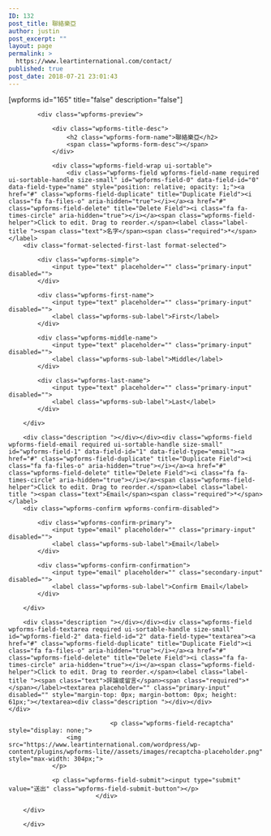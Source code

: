 ```yaml
---
ID: 132
post_title: 聯絡樂亞
author: justin
post_excerpt: ""
layout: page
permalink: >
  https://www.leartinternational.com/contact/
published: true
post_date: 2018-07-21 23:01:43
---
```

[wpforms id="165" title="false" description="false"]
<div class="wpforms-panel-content">
		<div class="wpforms-preview-wrap">

			<div class="wpforms-preview">

				<div class="wpforms-title-desc">
					<h2 class="wpforms-form-name">聯絡樂亞</h2>
					<span class="wpforms-form-desc"></span>
				</div>

				<div class="wpforms-field-wrap ui-sortable">
					<div class="wpforms-field wpforms-field-name required ui-sortable-handle size-small" id="wpforms-field-0" data-field-id="0" data-field-type="name" style="position: relative; opacity: 1;"><a href="#" class="wpforms-field-duplicate" title="Duplicate Field"><i class="fa fa-files-o" aria-hidden="true"></i></a><a href="#" class="wpforms-field-delete" title="Delete Field"><i class="fa fa-times-circle" aria-hidden="true"></i></a><span class="wpforms-field-helper">Click to edit. Drag to reorder.</span><label class="label-title "><span class="text">名字</span><span class="required">*</span></label>
		<div class="format-selected-first-last format-selected">

			<div class="wpforms-simple">
				<input type="text" placeholder="" class="primary-input" disabled="">
			</div>

			<div class="wpforms-first-name">
				<input type="text" placeholder="" class="primary-input" disabled="">
				<label class="wpforms-sub-label">First</label>
			</div>

			<div class="wpforms-middle-name">
				<input type="text" placeholder="" class="primary-input" disabled="">
				<label class="wpforms-sub-label">Middle</label>
			</div>

			<div class="wpforms-last-name">
				<input type="text" placeholder="" class="primary-input" disabled="">
				<label class="wpforms-sub-label">Last</label>
			</div>

		</div>

		<div class="description "></div></div><div class="wpforms-field wpforms-field-email required ui-sortable-handle size-small" id="wpforms-field-1" data-field-id="1" data-field-type="email"><a href="#" class="wpforms-field-duplicate" title="Duplicate Field"><i class="fa fa-files-o" aria-hidden="true"></i></a><a href="#" class="wpforms-field-delete" title="Delete Field"><i class="fa fa-times-circle" aria-hidden="true"></i></a><span class="wpforms-field-helper">Click to edit. Drag to reorder.</span><label class="label-title "><span class="text">Email</span><span class="required">*</span></label>
		<div class="wpforms-confirm wpforms-confirm-disabled">

			<div class="wpforms-confirm-primary">
				<input type="email" placeholder="" class="primary-input" disabled="">
				<label class="wpforms-sub-label">Email</label>
			</div>

			<div class="wpforms-confirm-confirmation">
				<input type="email" placeholder="" class="secondary-input" disabled="">
				<label class="wpforms-sub-label">Confirm Email</label>
			</div>

		</div>

		<div class="description "></div></div><div class="wpforms-field wpforms-field-textarea required ui-sortable-handle size-small" id="wpforms-field-2" data-field-id="2" data-field-type="textarea"><a href="#" class="wpforms-field-duplicate" title="Duplicate Field"><i class="fa fa-files-o" aria-hidden="true"></i></a><a href="#" class="wpforms-field-delete" title="Delete Field"><i class="fa fa-times-circle" aria-hidden="true"></i></a><span class="wpforms-field-helper">Click to edit. Drag to reorder.</span><label class="label-title "><span class="text">評論或留言</span><span class="required">*</span></label><textarea placeholder="" class="primary-input" disabled="" style="margin-top: 0px; margin-bottom: 0px; height: 61px;"></textarea><div class="description "></div></div>				</div>

								<p class="wpforms-field-recaptcha" style="display: none;">
					<img src="https://www.leartinternational.com/wordpress/wp-content/plugins/wpforms-lite//assets/images/recaptcha-placeholder.png" style="max-width: 304px;">
				</p>
				
				<p class="wpforms-field-submit"><input type="submit" value="送出" class="wpforms-field-submit-button"></p>
							</div>

		</div>

		</div>